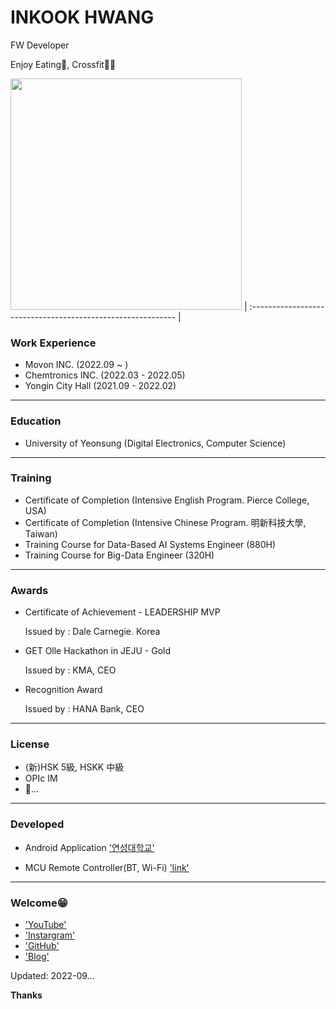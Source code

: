 # INKOOK HWANG

FW Developer

Enjoy Eating🍚, Crossfit🏃‍♂️

<img src="https://d1fdloi71mui9q.cloudfront.net/L7XTLaP9TdOWjPiYm7Y9_7k1W2VZ9XA1t7lvD" width="370" height="370">
| :----------------------------------------------------------- |

### Work Experience

- Movon INC. (2022.09 ~ )
- Chemtronics INC. (2022.03 - 2022.05)
- Yongin City Hall (2021.09 - 2022.02)

------

### Education

- University of Yeonsung (Digital Electronics, Computer Science)

------

### Training

- Certificate of Completion (Intensive English Program. Pierce College, USA)
- Certificate of Completion (Intensive Chinese Program. 明新科技大學, Taiwan)
- Training Course for Data-Based AI Systems Engineer (880H)
- Training Course for Big-Data Engineer (320H)

------

### Awards

- Certificate of Achievement - LEADERSHIP MVP

  Issued by : Dale Carnegie. Korea

- GET Olle Hackathon in JEJU - Gold

  Issued by : KMA, CEO

- Recognition Award

  Issued by : HANA Bank, CEO

------

### License

- (新)HSK 5級, HSKK 中級
- OPIc IM
- 🚗...

------

### Developed

- Android Application ['연성대학교'](https://play.google.com/store/apps/details?id=com.yeonsunguniv.yeonsungapp)

- MCU Remote Controller(BT, Wi-Fi)  ['link'](https://www.youtube.com/watch?v=RVzAPrMWpZ0)

------

### Welcome😁

- ['YouTube'](https://www.youtube.com/channel/UCfqJpS69N0AoGUga1KKdPdg)
- ['Instargram'](https://www.instagram.com/ingkkukiii/)
- ['GitHub'](https://github.com/ingkkukiii)
- ['Blog'](https://blog.naver.com/kbigpeter)



Updated: 2022-09...

**Thanks**

